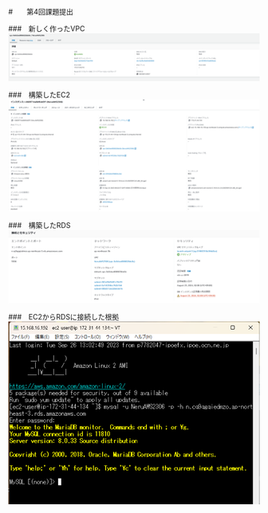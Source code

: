 #　　第4回課題提出  
  
###　新しく作ったVPC
![課題](/images/kadai4_1.png) 
  
###　構築したEC2  
![課題](/images/kadai4_2.png)  
  
###　構築したRDS  
![課題](/images/kadai4_3.png)  
  
###　EC2からRDSに接続した根拠  
![課題](/images/kadai4_4.png)
